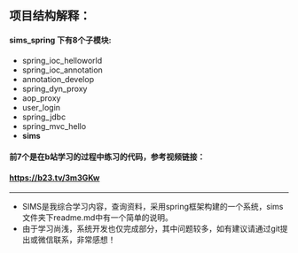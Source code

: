 **项目结构解释：**
---
#### sims_spring 下有8个子模块:
- spring_ioc_helloworld
- spring_ioc_annotation
- annotation_develop
- spring_dyn_proxy
- aop_proxy
- user_login
- spring_jdbc
- spring_mvc_hello
- **sims**
#### 前7个是在b站学习的过程中练习的代码，参考视频链接：
#### https://b23.tv/3m3GKw
---
- SIMS是我综合学习内容，查询资料，采用spring框架构建的一个系统，sims文件夹下readme.md中有一个简单的说明。
- 由于学习尚浅，系统开发也仅完成部分，其中问题较多，如有建议请通过git提出或微信联系，非常感想！








